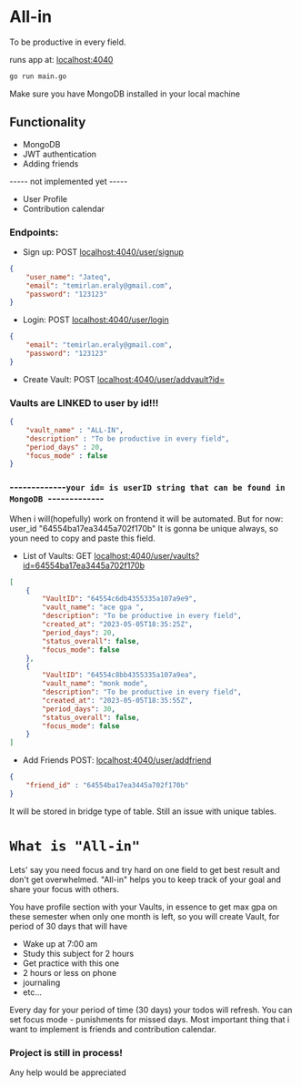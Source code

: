 # All-in

To be productive in every field.

runs app at: [localhost:4040](http://localhost:4040/)
```bash
go run main.go
```
Make sure you have MongoDB installed in your local machine
## Functionality
- MongoDB
- JWT authentication
- Adding friends

----- not implemented yet -----
- User Profile 
- Contribution calendar 


### Endpoints:
- Sign up: POST [localhost:4040/user/signup](http://localhost:4040/user/signup)
```json
{
    "user_name": "Jateq",
    "email": "temirlan.eraly@gmail.com",
    "password": "123123"
}
```
- Login: POST [localhost:4040/user/login](http://localhost:4040/user/login)

```json
{   
    "email": "temirlan.eraly@gmail.com",
    "password": "123123"
}
```



- Create Vault: POST [localhost:4040/user/addvault?id=](http://localhost:4040/user/addvault?id=)



### Vaults are LINKED to user by id!!!
```json 
{
    "vault_name" : "ALL-IN",
    "description" : "To be productive in every field",
    "period_days" : 20,
    "focus_mode" : false
}
```
### -------------`your id= is userID string that can be found in MongoDB `-------------
When i will(hopefully) work on frontend it will be automated. But for now:
user_id
"64554ba17ea3445a702f170b" It is gonna be unique always, so youn need to copy and paste this field.
- List of Vaults: GET [localhost:4040/user/vaults?id=64554ba17ea3445a702f170b](http://localhost:4040/user/vaults?id=64554ba17ea3445a702f170b)
```json
[
    {
        "VaultID": "64554c6db4355335a107a9e9",
        "vault_name": "ace gpa ",
        "description": "To be productive in every field",
        "created_at": "2023-05-05T18:35:25Z",
        "period_days": 20,
        "status_overall": false,
        "focus_mode": false
    },
    {
        "VaultID": "64554c8bb4355335a107a9ea",
        "vault_name": "monk mode",
        "description": "To be productive in every field",
        "created_at": "2023-05-05T18:35:55Z",
        "period_days": 30,
        "status_overall": false,
        "focus_mode": false
    }
]
```
- Add Friends POST: [localhost:4040/user/addfriend](http://localhost:4040/user/addfriend?id=)
```json
{
    "friend_id" : "64554ba17ea3445a702f170b"
}
```
It will be stored in bridge type of table. Still an issue with unique tables.
# `What is "All-in"`
Lets' say you need focus and try hard on one field to get best result and don't get overwhelmed.
"All-in" helps you to keep track of your goal and share your focus with others.

You have profile section with your Vaults, in essence to get max gpa on these semester when only one month is left, 
so you will create Vault, for period of 30 days
that will have 

- Wake up at 7:00 am
- Study this subject for 2 hours
- Get practice with this one
- 2 hours or less on phone
- journaling
- etc...

Every day for your period of time (30 days) your todos will refresh.
You can set focus mode - punishments for missed days. 
Most important thing that i want to implement is friends and contribution calendar.

### Project is still in process! 
Any help would be appreciated 
